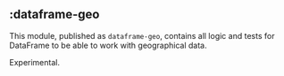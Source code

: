 ## :dataframe-geo

This module, published as `dataframe-geo`, contains all logic and tests for DataFrame to be able to work 
with geographical data.

Experimental.
